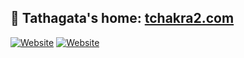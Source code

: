 ## 🏡 Tathagata's home: [tchakra2.com](https://tchakra2.com)

[![Website](https://img.shields.io/badge/website-up-deep%20green)](http://tchakra2.com)
[![Website](https://img.shields.io/badge/design-carbon-blue)](https://www.carbondesignsystem.com/)

